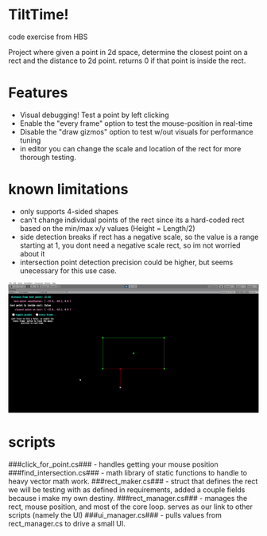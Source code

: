 # TiltTime!
code exercise from HBS

Project where given a point in 2d space, determine the closest point on a rect and the distance to 2d point. 
returns 0 if that point is inside the rect.

# Features
- Visual debugging! Test a point by left clicking
- Enable the "every frame" option to test the mouse-position in real-time
- Disable the "draw gizmos" option to test w/out visuals for performance tuning
- in editor you can change the scale and location of the rect for more thorough testing.

# known limitations
- only supports 4-sided shapes
- can't change individual points of the rect since its a hard-coded rect based on the min/max x/y values (Height = Length/2)
- side detection breaks if rect has a negative scale, so the value is a range starting at 1, you dont need a negative scale rect, so im not worried about it
- intersection point detection precision could be higher, but seems unecessary for this use case.


![Alt Text](https://github.com/deserializeme/Game-Projects/blob/main/media/gifs/tiletime.gif)

# scripts
###click_for_point.cs### - handles getting your mouse position
###find_intersection.cs### - math library of static functions to handle to heavy vector math work.
###rect_maker.cs### - struct that defines the rect we will be testing with as defined in requirements, added a couple fields because i make my own destiny.
###rect_manager.cs### - manages the rect, mouse position, and most of the core loop. serves as our link to other scripts (namely the UI)
###ui_manager.cs### - pulls values from rect_manager.cs to drive a small UI.










